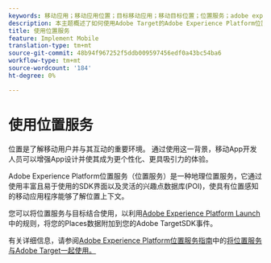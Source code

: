 ```yaml
---
keywords: 移动应用；移动应用位置；目标移动应用；移动目标位置；位置服务；adobe experience cloud位置服务；pois;interest;sdk；位置
description: 本主题概述了如何使用Adobe Target的Adobe Experience Platform位置服务。
title: 使用位置服务
feature: Implement Mobile
translation-type: tm+mt
source-git-commit: 48b94f967252f5ddb009597456edf0a43bc54ba6
workflow-type: tm+mt
source-wordcount: '184'
ht-degree: 0%

---
```



# 使用位置服务

位置是了解移动用户并与其互动的重要环境。 通过使用这一背景，移动App开发人员可以增强App设计并使其成为更个性化、更具吸引力的体验。

Adobe Experience Platform位置服务（位置服务）是一种地理位置服务，它通过使用丰富且易于使用的SDK界面以及灵活的兴趣点数据库(POI)，使具有位置感知的移动应用程序能够了解位置上下文。

您可以将位置服务与目标结合使用，以利用[Adobe Experience Platform Launch](https://experienceleague.adobe.com/docs/launch/using/overview.html)中的规则，将您的Places数据附加到您的Adobe TargetSDK事件。

有关详细信息，请参阅[Adobe Experience Platform位置服务指南](https://experienceleague.adobe.com/docs/places/using/home.html)中的[将位置服务与Adobe Target一起使用。](https://experienceleague.adobe.com/docs/places/using/use-places-with-other-solutions/places-target/places-target.html)

